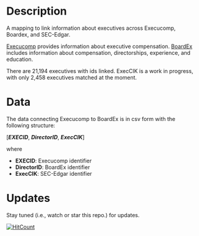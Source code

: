 # Description 


A mapping to link information about executives across Execucomp, Boardex, and SEC-Edgar.



[Execucomp](https://www.library.hbs.edu/find/databases/execucomp) provides information about executive compensation. [BoardEx](https://www.library.hbs.edu/find/databases/boardex) includes information about compensation, directorships, experience, and education.

There are 21,194 executives with ids linked. ExecCIK is a work in progress, with only 2,458 executives matched at the moment.

# Data


The data connecting Execucomp to BoardEx is in csv form with the following structure:

[***EXECID***, ***DirectorID***, ***ExecCIK***]

where

* **EXECID**: Execucomp identifier
* **DirectorID**: BoardEx identifier
* **ExecCIK**: SEC-Edgar identifier

# Updates


Stay tuned (i.e., watch or star this repo.) for updates.

[![HitCount](https://hits.dwyl.com/rsljr/Execucomp-to-Boardex-Mappin.svg?style=flat&show=unique)](http://hits.dwyl.com/rsljr/Execucomp-to-Boardex-Mappin)
